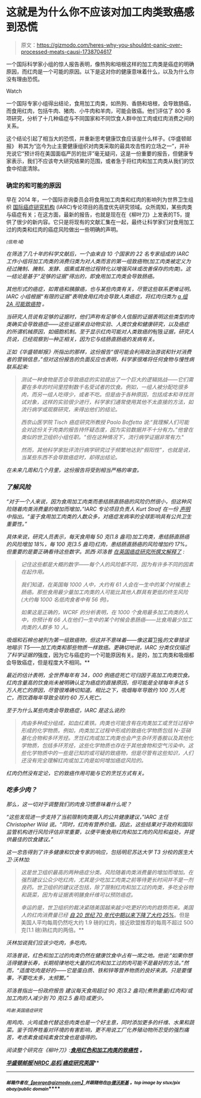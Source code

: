# 这就是为什么你不应该对加工肉类致癌感到恐慌

> 原文：<https://gizmodo.com/heres-why-you-shouldnt-panic-over-processed-meats-causi-1738704617>

一个国际科学家小组的惊人报告表明，像热狗和培根这样的加工肉类是癌症的明确原因，而红肉是一个可能的原因。以下是这对你的健康意味着什么，以及为什么你没有理由恐慌。

Watch

一个国际专家小组得出结论，食用加工肉类，如热狗、香肠和培根，会导致肠癌，而食用红肉，包括牛肉、猪肉、小牛肉和羊肉，可能会致癌。他们评估了 800 多项研究，分析了十几种癌症与不同国家和不同饮食人群中加工肉或红肉消费之间的关系。

这个结论引起了相当大的恐慌，并重新思考健康饮食应该是什么样子。《华盛顿邮报》 称其为“迄今为止主要健康组织对肉类采取的最具攻击性的立场之一”，并补充说它“预计将在美国面临严厉的批评”毫无疑问，这是一份重要的报告，但健康专家表示，我们不应该夸大研究结果的范围，或者急于将红肉和加工肉类从我们的饮食中彻底清除。

### **确定的和可能的原因**

早在 2014 年，一个国际咨询委员会将食用加工肉类和红肉的影响列为世界卫生组织 [国际癌症研究机构](http://www.iarc.fr/) (IARC)专论项目的高度优先研究领域。众所周知，某些肉类与癌症有关；在这方面，最新的报告，也就是现在在《柳叶刀》上发表的T5，提供了很少的新内容。它只是将现有的文献汇集在一起，最终让科学家们对食用加工过的肉类和红肉的癌症风险做出一些明确的声明。

<small>*(信用:*</small>[<small></small>](http://PDPhoto.org/public)*<small>*域)*</small>* 

*在筛选了几十年的科学文献后，一个由来自 10 个国家的 22 名专家组成的 IARC 工作小组将加工肉类的消费归类为对人类而言的第一组致癌物(加工肉类被定义为经过腌制、腌制、发酵、烟熏或其他过程转化以增强风味或改善保存的肉类)。这一结论是基于“足够的证据”得出的，即食用加工肉类会导致肠癌。*

*其他形式的癌症，如胃癌和胰腺癌，也与某些肉类有关，尽管这些联系更难证明。IARC 小组根据“有限的证据”表明食用红肉会导致人类癌症，将红肉归类为 [a 组 2A 可能致癌物](http://monographs.iarc.fr/ENG/Classification/) 。*

*当研究人员说有足够的证据时，他们声称有足够令人信服的证据表明这些类型的肉类确实会导致癌症——这些证据来自动物实验、人类饮食和健康研究，以及癌症的所谓机械原因，如细胞机制。至于显示红肉可能对人类致癌的*有限*证据，研究人员说，已经观察到一种正相关，因为它与结肠直肠癌的发病有关。*

*正如《华盛顿邮报》所指出的那样，这份报告“很可能会利用政治游说和针对消费者的营销信息，”但对这份报告的负面反应也表明，科学家很难将任何食物与慢性病联系起来:*

> *测试一种食物是否会导致癌症的实验提出了一个巨大的逻辑挑战——它们需要在多年的时间里控制数千名受试者的饮食。例如，一组人被分配吃很多肉，而另一组人吃得少，或者不吃。但是由于各种原因，包括成本和寻找测试对象，这样的实验很少进行，科学家们通常使用其他不太直接的方法，如流行病学或观察研究，来得出他们的结论。*
> 
> *西奈山医学院 Tisch 癌症研究所教授 Paolo Boffetta 说:“我理解人们可能会对这份关于肉类的报告持怀疑态度，因为实验数据并不十分有力。”他曾在类似的世卫组织小组任职。"但在这种情况下，流行病学证据非常有力."*
> 
> *然而，其他科学家批评流行病学研究过于频繁地达到“假阳性”，也就是说，当某些东西不会导致癌症时，却得出结论。*

*在未来几周和几个月里，这份报告将受到相当严格的审查。*

### ***了解风险***

*“对于一个人来说，因为食用加工肉类而患结肠直肠癌的风险仍然很小，但这种风险随着肉类消费量的增加而增加，”IARC 专论项目负责人 Kurt Straif 在一份 [声明](http://www.iarc.fr/index.php) 中指出。“鉴于食用加工肉类的人数众多，对癌症发病率的全球影响具有公共卫生重要性。”*

*具体来说，研究人员表示，每天食用每 50 克(1.8 盎司)加工肉类，患结肠直肠癌的风险增加 18%，每 100 克(3.5 盎司)红肉，患结肠直肠癌的风险增加约 17%。但重要的是要正确看待这些数字。凯西·邓洛普 [在英国癌症研究所撰文解释了](http://scienceblog.cancerresearchuk.org/2015/10/26/processed-meat-and-cancer-what-you-need-to-know/) :*

> *记住这些都是大概的数字——每个人的风险都不同，因为有许多不同的因素在起作用。*
> 
> *我们知道，在英国每 1000 人中，大约有 61 人会在一生中的某个时候患上肠癌。那些食用最少量加工肉类的人可能比其他人群具有更低的终生风险(大约每 1000 名低肉食者中有 56 例)。*
> 
> *如果这是正确的，WCRF 的分析表明，在 1000 个食用最多加工肉类的人中，你预计有 66 人在他们一生中的某个时候会患肠癌——比食用最少加工肉类的人群多 10 人。*

*吸烟和石棉也被列为第一组致癌物，但这并不意味着——像这篇*卫报*的文章错误地暗示 T5——加工肉类和那些物质一样致癌。更确切地说，IARC 分类仅仅描述了科学证据的*强度，因为它与癌症的一个可能原因有关。是的，加工肉类和吸烟都会导致癌症，但是程度大不相同。**

*最近的估计表明，全世界每年有 34，000 例癌症死亡可归因于高加工肉类饮食。红肉含量高的饮食尚未被明确认定为癌症的直接原因，但可能是全球每年多达 5 万人死亡的原因，尽管很难确切知道。相比之下，吸烟每年导致约 100 万人死亡，而饮酒每年导致全球约 60 万人死亡。*

*至于为什么某些肉类会导致癌症，IARC 是这么说的:*

> *肉由多种成分组成，如血红素铁。肉类也可能含有在肉类加工或烹饪过程中形成的化学物质。例如，肉类加工过程中形成的致癌化学物质包括 N-亚硝基化合物和多环芳烃。烹饪红肉或加工肉类也会产生杂环芳香胺以及其他化学物质，包括多环芳烃，这些化学物质也存在于其他食物和空气污染中。这些化学物质中的一些是已知的或可疑的致癌物，但是尽管有这些知识，人们还没有完全理解红肉或加工肉是如何增加癌症风险的。*

*红肉仍然没有定论，它的致癌作用可能与它的烹饪方式有关。* 

### ***吃多少肉？***

*那么，这一切对于调整我们的肉食习惯意味着什么呢？*

*“这些发现进一步支持了当前限制肉类摄入的公共健康建议，”IARC 主任 Christopher Wild 说。“同时，红肉有营养价值。因此，这些结果对于政府和国际监管机构进行风险评估非常重要，以便平衡食用红肉和加工肉的风险和益处，并提供最佳的饮食建议。”*

*这一忠告得到了许多健康和饮食专家的响应，包括明尼苏达大学 T3 分校的医生大卫·沃林加:*

> *这是世卫组织最高的两种癌症分类。风险随着肉类消费量的增加而增加。在强烈建议公众少吃红肉，尤其是少吃加工肉类之前等待更长时间并不是一剂良药。世卫组织的建议还包括，除了限制红肉和加工过的肉类，多吃全谷物和蔬菜，因为有证据表明膳食纤维可以预防癌症。*
> 
> *幸运的是，世卫组织的裁决紧随美国越来越少吃更好的肉的趋势而来。美国人的红肉消费量已经 [*自 20 世纪 70 年代中期以来下降了大约 25%*](http://www.ers.usda.gov/data-products/food-availability-%28per-capita%29-data-system/summary-findings.aspx)*。但是美国人平均每周仍然吃大约 1.9 磅的红肉，接近欧盟推荐的每周不超过 500 克(1.1 磅)熟红肉的两倍。**

*沃林加说我们应该少吃肉，多吃肉。*

*邓洛普说，红色和加工过的肉类仍然在健康饮食中占有一席之地。他说:“如果你想活得健康长寿，长期规律地吃大量的红肉和加工过的肉可能不是最好的方法。”然而，“适度吃肉是好的——它是蛋白质、铁和锌等营养物质的良好来源。只是要懂事，不要吃太多，太频繁。”* 

*邓洛普指出一份政府报告 建议每天食用超过 90 克(3.2 盎司)(煮熟重量)红肉和/或加工肉的人减少到 70 克(2.5 盎司)或更少。*

*<small>*鸣谢:英国癌症研究*</small>*

*用鸡肉、火鸡或鱼代替这些肉类也是一个好主意，同时添加更多的纤维、水果和蔬菜。鉴于饲养牲畜对环境的有害影响，更不用说工厂化养殖动物所忍受的强烈痛苦，考虑素食或纯素食饮食也是值得的。*

***阅读整个研究在*《柳叶刀》*:**[**食用红色和加工肉类的致癌性**](http://www.thelancet.com/journals/lanonc/article/PIIS1470-2045%2815%2900444-1/fulltext) **。***

***[**华盛顿邮报**](http://www.washingtonpost.com/news/wonkblog/wp/2015/10/26/hot-dogs-bacon-and-other-processed-meats-cause-cancer-world-health-organization-declares/)**|**[**NRDC 总机**](http://switchboard.nrdc.org/blogs/dwallinga/world_health_organization_link.html)**|**[**癌症研究英国**](http://scienceblog.cancerresearchuk.org/2015/10/26/processed-meat-and-cancer-what-you-need-to-know/)***

* * *

#### *****<small>**邮箱作者在**</small>[<small>**【george@gizmodo.com】**</small>](mailto:george@gizmodo.com)<small>**并跟随他在**</small>[<small>**@德沃斯基**</small>](https://twitter.com/dvorsky) <small>**。top image by stux/pix abay/public domain**</small>*****